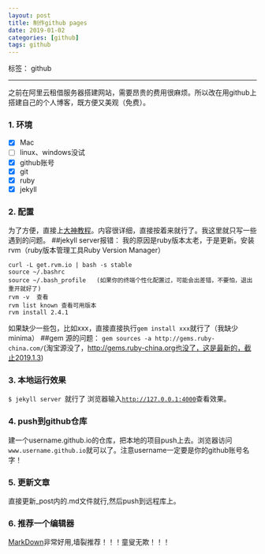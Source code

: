 ```yaml
---
layout: post
title: 制作github pages
date: 2019-01-02
categories: [github]
tags: github
---
```

<!--more-->


标签： github

---

之前在阿里云租借服务器搭建网站，需要昂贵的费用很麻烦。所以改在用github上搭建自己的个人博客，既方便又美观（免费）。
    
### 1. 环境 

- [x] Mac
- [ ] linux、windows没试
- [x] github账号
- [x] git
- [x] ruby
- [x] jekyll

### 2. 配置
为了方便，直接上[大神教程](http://baixin.io/2016/10/jekyll_tutorials1/)。内容很详细，直接按着来就行了。我这里就只写一些遇到的问题。
##jekyll server报错：
我的原因是ruby版本太老，于是更新。安装rvm（ruby版本管理工具Ruby Version Manager）
```
curl -L get.rvm.io | bash -s stable
source ~/.bashrc  
source ~/.bash_profile   (如果你的终端个性化配置过，可能会出差错，不要怕，退出重开就好了)
rvm -v  查看
rvm list known 查看可用版本
rvm install 2.4.1
```
如果缺少一些包，比如xxx，直接直接执行`gem install xxx`就行了（我缺少 minima）
##gem 源的问题：
`gem sources -a http://gems.ruby-china.com/`(淘宝源没了，http://gems.ruby-china.org也没了，这是最新的，截止2019.1.3)

### 3. 本地运行效果
`$ jekyll server `就行了
浏览器输入[`http://127.0.0.1:4000`](http://127.0.0.1:4000)查看效果。

### 4. push到github仓库
建一个username.github.io的仓库，把本地的项目push上去。浏览器访问`www.username.github.io`就可以了。注意username一定要是你的github账号名字！

### 5. 更新文章
直接更新_post内的.md文件就行,然后push到远程库上。

### 6. 推荐一个编辑器
[MarkDown](https://www.zybuluo.com/mdeditor#)非常好用,墙裂推荐！！！童叟无欺！！！







